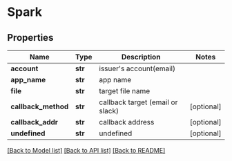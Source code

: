 # Spark

## Properties
Name | Type | Description | Notes
------------ | ------------- | ------------- | -------------
**account** | **str** | issuer&#39;s account(email) | 
**app_name** | **str** | app name | 
**file** | **str** | target file name | 
**callback_method** | **str** | callback target (email or slack) | [optional] 
**callback_addr** | **str** | callback address | [optional] 
**undefined** | **str** | undefined | [optional] 

[[Back to Model list]](../README.md#documentation-for-models) [[Back to API list]](../README.md#documentation-for-api-endpoints) [[Back to README]](../README.md)


